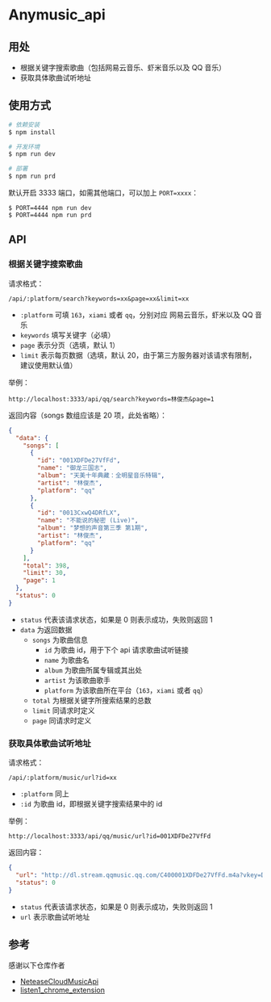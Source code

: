 # Anymusic_api

## 用处

- 根据关键字搜索歌曲（包括网易云音乐、虾米音乐以及 QQ 音乐）
- 获取具体歌曲试听地址

## 使用方式 

```bash
# 依赖安装
$ npm install

# 开发环境
$ npm run dev

# 部署
$ npm run prd
```

默认开启 3333 端口，如需其他端口，可以加上 `PORT=xxxx`：

```
$ PORT=4444 npm run dev
$ PORT=4444 npm run prd
```

## API

### 根据关键字搜索歌曲

请求格式：

```
/api/:platform/search?keywords=xx&page=xx&limit=xx
```

- `:platform` 可填 `163`，`xiami` 或者 `qq`，分别对应 网易云音乐，虾米以及 QQ 音乐
- `keywords` 填写关键字（必填）
- `page` 表示分页（选填，默认 1）
- `limit` 表示每页数据（选填，默认 20，由于第三方服务器对该请求有限制，建议使用默认值）

举例：

```
http://localhost:3333/api/qq/search?keywords=林俊杰&page=1
```

返回内容（songs 数组应该是 20 项，此处省略）：

```json
{
  "data": {
    "songs": [
      {
        "id": "001XDFDe27VfFd",
        "name": "御龙三国志",
        "album": "天美十年典藏：全明星音乐特辑",
        "artist": "林俊杰",
        "platform": "qq"
      },
      {
        "id": "0013CxwQ4DRfLX",
        "name": "不能说的秘密 (Live)",
        "album": "梦想的声音第三季 第1期",
        "artist": "林俊杰",
        "platform": "qq"
      }
    ],
    "total": 398,
    "limit": 30,
    "page": 1
  },
  "status": 0
}
```

- `status` 代表该请求状态，如果是 0 则表示成功，失败则返回 1
- `data` 为返回数据
  - `songs` 为歌曲信息
    - `id` 为歌曲 id，用于下个 api 请求歌曲试听链接
    - `name` 为歌曲名
    - `album` 为歌曲所属专辑或其出处
    - `artist` 为该歌曲歌手
    - `platform` 为该歌曲所在平台（`163`，`xiami` 或者 `qq`）
  - `total` 为根据关键字所搜索结果的总数
  - `limit` 同请求时定义
  - `page` 同请求时定义

### 获取具体歌曲试听地址

请求格式：

```
/api/:platform/music/url?id=xx
```

- `:platform` 同上
- `:id` 为歌曲 id，即根据关键字搜索结果中的 id

举例：

```
http://localhost:3333/api/qq/music/url?id=001XDFDe27VfFd
```

返回内容：

```json
{
  "url": "http://dl.stream.qqmusic.qq.com/C400001XDFDe27VfFd.m4a?vkey=D6D18B2AEB3BA80EEEFDE192D8E9831F876BA06F3269AE7BBD63F47C4AA6305AA7AA6D46E0C080A4138E0DE3EF8ED8FE6E734F8AEDF54114&uin=1297716249&fromtag=0&guid=7332953645",
  "status": 0
}
```

- `status` 代表该请求状态，如果是 0 则表示成功，失败则返回 1
- `url` 表示歌曲试听地址

## 参考

感谢以下仓库作者

- [NeteaseCloudMusicApi](https://github.com/Binaryify/NeteaseCloudMusicApi)
- [listen1_chrome_extension](https://github.com/listen1/listen1_chrome_extension)
